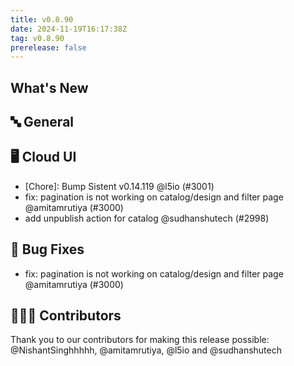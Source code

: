 ```yaml
---
title: v0.8.90
date: 2024-11-19T16:17:38Z
tag: v0.8.90
prerelease: false
---
```


## What's New
## 🔤 General
## 🖥 Cloud UI

- [Chore]: Bump Sistent v0.14.119 @l5io (#3001)
- fix: pagination is not working on catalog/design and filter page @amitamrutiya (#3000)
- add unpublish action for catalog @sudhanshutech (#2998)

## 🐛 Bug Fixes

- fix: pagination is not working on catalog/design and filter page @amitamrutiya (#3000)

## 👨🏽‍💻 Contributors

Thank you to our contributors for making this release possible:
@NishantSinghhhhh, @amitamrutiya, @l5io and @sudhanshutech

